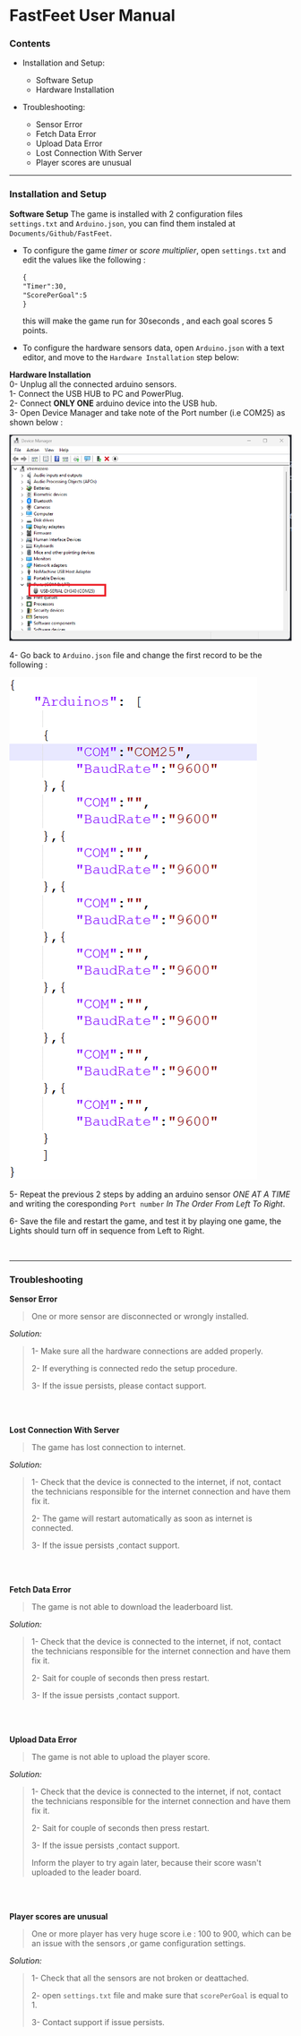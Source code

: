 # FastFeet User Manual

### Contents

-	Installation and Setup:
	-	Software Setup
	-	Hardware Installation

-	Troubleshooting:
	-	Sensor Error
	-	Fetch Data Error
	-	Upload Data Error
	-	Lost Connection With Server
	-	Player scores are unusual

***  
### Installation and Setup

**Software Setup**
The game is installed with 2 configuration files  `settings.txt` and `Arduino.json`, you can find them instaled at `Documents/Github/FastFeet`.   

-	To configure the game *timer* or *score multiplier*, open `settings.txt` and edit the values like the following :  

	```
	{
	"Timer":30,
	"ScorePerGoal":5
	}
	```

	this will make the game run for 30seconds , and each goal scores 5 points.

-	To configure the hardware sensors data, open `Arduino.json` with a text editor, and move to the `Hardware Installation` step below:

**Hardware Installation**  
0- Unplug all the connected arduino sensors.  
1- Connect the USB HUB to PC and PowerPlug.  
2- Connect **ONLY ONE** arduino device into the USB hub.  
3- Open Device Manager and take note of the Port number (i.e COM25) as shown below :

![Step3 Screenshot](README.md_files/Untitled.png)

4- Go back to `Arduino.json` file and change the first record to be the following :

![Step4 Screenshot](README.md_files/ss2.png)

5- Repeat the previous 2 steps by adding an arduino sensor *ONE AT A TIME* and writing the coresponding `Port number` *In The Order From Left To Right*.

6- Save the file and restart the game, and test it by playing one game, the Lights should turn off in sequence from Left to Right.


<br>

***   

###  Troubleshooting

**Sensor Error**

> One or more sensor are disconnected or wrongly installed.
	
*Solution:*	

>  1- Make sure all the hardware connections are added properly.  
>  
>  2- If everything is connected redo the setup procedure.
>  
>  3- If the issue persists, please contact support. 

<br>
<br>

**Lost Connection With Server**

> The game has lost connection to internet.

*Solution:*
> 
> 1- Check that the device is connected to the internet, if not, contact the  technicians responsible for the internet connection and have them fix it.
> 
> 2- The game will restart automatically as soon as internet is connected.
> 
> 3- If the issue persists ,contact support.


<br>
<br>

**Fetch Data Error**
> The game is not able to download the leaderboard list.

*Solution:*
> 1- Check that the device is connected to the internet, if not, contact the  technicians responsible for the internet connection and have them fix it.
> 
> 2- Sait for couple of seconds then press restart.
> 
> 3- If the issue persists ,contact support.


<br>
<br>

**Upload Data Error**
> The game is not able to upload the player score.

 
*Solution:*
> 1- Check that the device is connected to the internet, if not, contact the  technicians responsible for the internet connection and have them fix it.
> 
> 2- Sait for couple of seconds then press restart.
> 
> 3- If the issue persists ,contact support.
> 
> Inform the player to try again later, because their score wasn't uploaded to the leader board.


<br>
<br>

**Player scores are unusual**
> One or more player has very huge score i.e : 100 to 900, which can be an issue with the sensors ,or game configuration settings.
 
*Solution:*
> 1- Check that all the sensors are not broken or deattached.
> 
> 2- open `settings.txt` file and make sure that `scorePerGoal` is equal to 1.
> 
> 3- Contact support if issue persists. 
